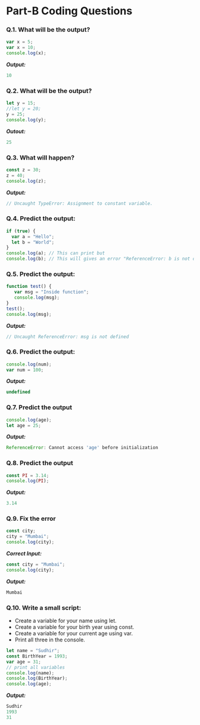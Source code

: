 # Part-B Coding Questions

### Q.1. What will be the output?
```js
var x = 5;
var x = 10;
console.log(x);
```
***Output:***
```js
10
```

### Q.2. What will be the output?
```js
let y = 15;
//let y = 20;
y = 25;
console.log(y);
```
***Outout:***
```js
25
```
### Q.3. What will happen?
```js
const z = 30;
z = 40;
console.log(z);
```
***Output:***
```js
// Uncaught TypeError: Assignment to constant variable.
```

### Q.4. Predict the output:
```js
if (true) {
  var a = "Hello";
  let b = "World";
}
console.log(a); // This can print but
console.log(b); // This will gives an error "ReferenceError: b is not defined"
```

### Q.5. Predict the output:
```js
function test() {
   var msg = "Inside function";
   console.log(msg);
}
test();
console.log(msg);
```
***Output:***
```js
// Uncaught ReferenceError: msg is not defined
```

### Q.6. Predict the output:
```js
console.log(num);
var num = 100;
```
***Output:***
```js
undefined
```

### Q.7. Predict the output
```js
console.log(age);
let age = 25;
```
***Output:***
```js
ReferenceError: Cannot access 'age' before initialization
```

### Q.8. Predict the output
```js
const PI = 3.14;
console.log(PI);
```
***Output:***
```js
3.14
```

### Q.9. Fix the error
```js
const city;
city = "Mumbai";
console.log(city);
```
***Correct Input:***
```js
const city = "Mumbai";
console.log(city);
```
***Output:***
```js
Mumbai
```

### Q.10. Write a small script:
- Create a variable for your name using let.
- Create a variable for your birth year using const.
- Create a variable for your current age using var.
- Print all three in the console.

```js
let name = "Sudhir";
const BirthYear = 1993;
var age = 31;
// print all variables
console.log(name);
console.log(BirthYear);
console.log(age);
```
***Output:***
```js
Sudhir
1993
31
```
